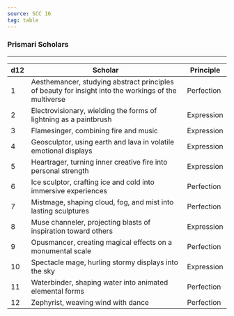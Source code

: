 ```yaml
---
source: SCC 16
tag: table
---
```


### Prismari Scholars
---
|d12|Scholar|Principle|
|----|-----------|---|
|1|Aesthemancer, studying abstract principles of beauty for insight into the workings of the multiverse|Perfection|
|2|Electrovisionary, wielding the forms of lightning as a paintbrush|Expression|
|3|Flamesinger, combining fire and music|Expression|
|4|Geosculptor, using earth and lava in volatile emotional displays|Expression|
|5|Heartrager, turning inner creative fire into personal strength|Expression|
|6|Ice sculptor, crafting ice and cold into immersive experiences|Perfection|
|7|Mistmage, shaping cloud, fog, and mist into lasting sculptures|Perfection|
|8|Muse channeler, projecting blasts of inspiration toward others|Expression|
|9|Opusmancer, creating magical effects on a monumental scale|Perfection|
|10|Spectacle mage, hurling stormy displays into the sky|Expression|
|11|Waterbinder, shaping water into animated elemental forms|Perfection|
|12|Zephyrist, weaving wind with dance|Perfection|
